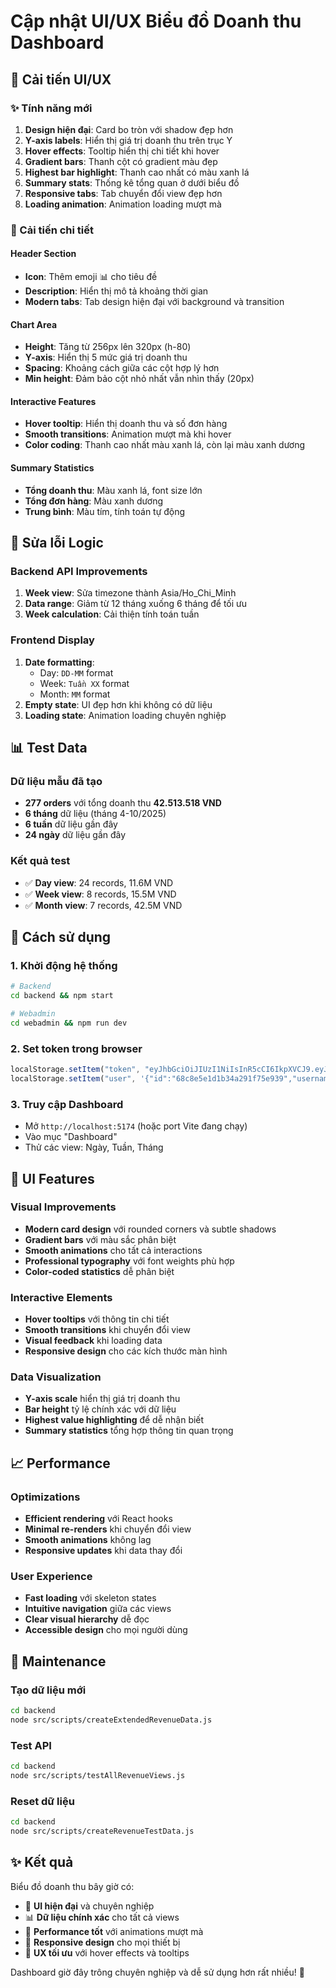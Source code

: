 # Cập nhật UI/UX Biểu đồ Doanh thu Dashboard

## 🎨 Cải tiến UI/UX

### ✨ Tính năng mới
1. **Design hiện đại**: Card bo tròn với shadow đẹp hơn
2. **Y-axis labels**: Hiển thị giá trị doanh thu trên trục Y
3. **Hover effects**: Tooltip hiển thị chi tiết khi hover
4. **Gradient bars**: Thanh cột có gradient màu đẹp
5. **Highest bar highlight**: Thanh cao nhất có màu xanh lá
6. **Summary stats**: Thống kê tổng quan ở dưới biểu đồ
7. **Responsive tabs**: Tab chuyển đổi view đẹp hơn
8. **Loading animation**: Animation loading mượt mà

### 🎯 Cải tiến chi tiết

#### Header Section
- **Icon**: Thêm emoji 📊 cho tiêu đề
- **Description**: Hiển thị mô tả khoảng thời gian
- **Modern tabs**: Tab design hiện đại với background và transition

#### Chart Area
- **Height**: Tăng từ 256px lên 320px (h-80)
- **Y-axis**: Hiển thị 5 mức giá trị doanh thu
- **Spacing**: Khoảng cách giữa các cột hợp lý hơn
- **Min height**: Đảm bảo cột nhỏ nhất vẫn nhìn thấy (20px)

#### Interactive Features
- **Hover tooltip**: Hiển thị doanh thu và số đơn hàng
- **Smooth transitions**: Animation mượt mà khi hover
- **Color coding**: Thanh cao nhất màu xanh lá, còn lại màu xanh dương

#### Summary Statistics
- **Tổng doanh thu**: Màu xanh lá, font size lớn
- **Tổng đơn hàng**: Màu xanh dương
- **Trung bình**: Màu tím, tính toán tự động

## 🔧 Sửa lỗi Logic

### Backend API Improvements
1. **Week view**: Sửa timezone thành Asia/Ho_Chi_Minh
2. **Data range**: Giảm từ 12 tháng xuống 6 tháng để tối ưu
3. **Week calculation**: Cải thiện tính toán tuần

### Frontend Display
1. **Date formatting**: 
   - Day: `DD-MM` format
   - Week: `Tuần XX` format  
   - Month: `MM` format
2. **Empty state**: UI đẹp hơn khi không có dữ liệu
3. **Loading state**: Animation loading chuyên nghiệp

## 📊 Test Data

### Dữ liệu mẫu đã tạo
- **277 orders** với tổng doanh thu **42.513.518 VND**
- **6 tháng** dữ liệu (tháng 4-10/2025)
- **6 tuần** dữ liệu gần đây
- **24 ngày** dữ liệu gần đây

### Kết quả test
- ✅ **Day view**: 24 records, 11.6M VND
- ✅ **Week view**: 8 records, 15.5M VND  
- ✅ **Month view**: 7 records, 42.5M VND

## 🚀 Cách sử dụng

### 1. Khởi động hệ thống
```bash
# Backend
cd backend && npm start

# Webadmin  
cd webadmin && npm run dev
```

### 2. Set token trong browser
```javascript
localStorage.setItem("token", "eyJhbGciOiJIUzI1NiIsInR5cCI6IkpXVCJ9.eyJpZCI6IjY4YzhlNWUxZDFiMzRhMjkxZjc1ZTkzOSIsInVzZXJuYW1lIjoiYWRtaW4iLCJyb2xlIjoiYWRtaW4iLCJpYXQiOjE3NTgzMzk1MTYsImV4cCI6MTc1ODQyNTkxNn0.PgPp_DqqNjGdDtuOZPbsEFLVq03A2rPIpKhtUST6L4g")
localStorage.setItem("user", '{"id":"68c8e5e1d1b34a291f75e939","username":"admin","role":"admin"}')
```

### 3. Truy cập Dashboard
- Mở `http://localhost:5174` (hoặc port Vite đang chạy)
- Vào mục "Dashboard"
- Thử các view: Ngày, Tuần, Tháng

## 🎨 UI Features

### Visual Improvements
- **Modern card design** với rounded corners và subtle shadows
- **Gradient bars** với màu sắc phân biệt
- **Smooth animations** cho tất cả interactions
- **Professional typography** với font weights phù hợp
- **Color-coded statistics** dễ phân biệt

### Interactive Elements
- **Hover tooltips** với thông tin chi tiết
- **Smooth transitions** khi chuyển đổi view
- **Visual feedback** khi loading data
- **Responsive design** cho các kích thước màn hình

### Data Visualization
- **Y-axis scale** hiển thị giá trị doanh thu
- **Bar height** tỷ lệ chính xác với dữ liệu
- **Highest value highlighting** để dễ nhận biết
- **Summary statistics** tổng hợp thông tin quan trọng

## 📈 Performance

### Optimizations
- **Efficient rendering** với React hooks
- **Minimal re-renders** khi chuyển đổi view
- **Smooth animations** không lag
- **Responsive updates** khi data thay đổi

### User Experience
- **Fast loading** với skeleton states
- **Intuitive navigation** giữa các views
- **Clear visual hierarchy** dễ đọc
- **Accessible design** cho mọi người dùng

## 🔄 Maintenance

### Tạo dữ liệu mới
```bash
cd backend
node src/scripts/createExtendedRevenueData.js
```

### Test API
```bash
cd backend  
node src/scripts/testAllRevenueViews.js
```

### Reset dữ liệu
```bash
cd backend
node src/scripts/createRevenueTestData.js
```

## ✨ Kết quả

Biểu đồ doanh thu bây giờ có:
- 🎨 **UI hiện đại** và chuyên nghiệp
- 📊 **Dữ liệu chính xác** cho tất cả views
- 🚀 **Performance tốt** với animations mượt mà
- 📱 **Responsive design** cho mọi thiết bị
- 🎯 **UX tối ưu** với hover effects và tooltips

Dashboard giờ đây trông chuyên nghiệp và dễ sử dụng hơn rất nhiều! 🎉
